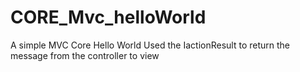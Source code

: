 # CORE_Mvc_helloWorld
A simple MVC Core Hello World
Used the IactionResult to return the message from the controller to view
